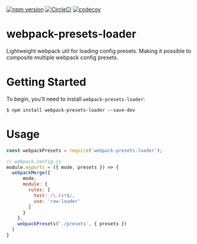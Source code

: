 [![npm version](https://badge.fury.io/js/webpack-presets-loader.svg)](https://badge.fury.io/js/webpack-presets-loader)
[![CircleCI](https://circleci.com/gh/nadavkaner/webpack-presets-loader.svg?style=shield)](https://circleci.com/gh/nadavkaner/webpack-presets-loader)
[![codecov](https://codecov.io/gh/nadavkaner/webpack-presets-loader/branch/master/graph/badge.svg)](https://codecov.io/gh/nadavkaner/webpack-presets-loader)


# webpack-presets-loader
Lightweight webpack util for loading config presets.
Making it possible to composite multiple webpack config presets.

# Getting Started
To begin, you'll need to install `webpack-presets-loader`:
```console
$ npm install webpack-presets-loader --save-dev
```

# Usage
```js
const webpackPresets = require('webpack-presets-loader');
```

```js
// webpack.config.js
module.exports = ({ mode, presets }) => {
  webpackMerge({
      mode,
      module: {
        rules: [
          test: /\.txt$/,
          use: 'raw-loader'
        ]
      }
    },
    webpackPresets('./presets', { presets })
  )
}
```

